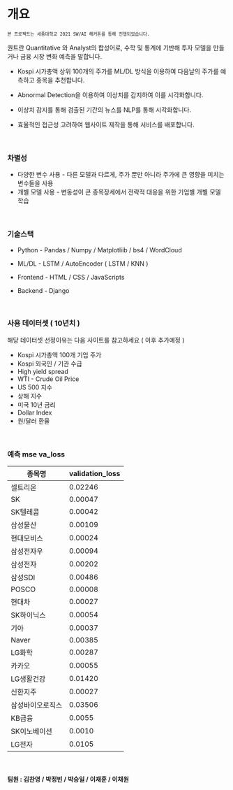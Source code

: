 # 개요

<code>`본 프로젝트는 세종대학교 2021 SW/AI 해커톤를 통해 진행되었습니다.`</code> 

퀀트란 Quantitative 와 Analyst의 합성어로, 수학 및 통계에 기반해 투자 모델을 만들거나 금융 시장 변화 예측을 말합니다. 

- Kospi 시가총액 상위 100개의 주가를 ML/DL 방식을 이용하여 다음날의 주가를 예측하고 종목을 추천합니다.

- Abnormal Detection을 이용하여 이상치를 감지하여 이를 시각화합니다.
- 이상치 감지를 통해 검출된 기간의 뉴스를 NLP를 통해 시각화합니다.
- 효율적인 접근성 고려하여 웹사이트 제작을 통해 서비스를 배포합니다.

<br>


### 차별성

- 다양한 변수 사용 - 다른 모델과 다르게, 주가 뿐만 아니라 주가에 큰 영향을 미치는 변수들을 사용
- 개별 모델 사용 - 변동성이 큰 종목장세에서 전략적 대응을 위한 기업별 개별 모델 학습


<br>

### 기술스택

- Python - Pandas / Numpy / Matplotliib / bs4 / WordCloud

- ML/DL - LSTM / AutoEncoder ( LSTM / KNN )
- Frontend - HTML / CSS / JavaScripts
- Backend - Django

<br>

### 사용 데이터셋 ( 10년치 )

해당 데이터셋 선정이유는 다음 사이트를 참고하세요 ( 이후 추가예정 )

- Kospi 시가총액 100개 기업 주가
- Kospi 외국인 / 기관 수급
- High yield spread
- WTI - Crude Oil Price
- US 500 지수
- 상해 지수
- 미국 10년 금리
- Dollar Index
- 원/달러 환율

<br>

### 예측 mse va_loss

| 종목명           | validation_loss |
| ---------------- | --------------- |
| 셀트리온         | 0.02246         |
| SK               | 0.00047         |
| SK텔레콤         | 0.00042         |
| 삼성물산         | 0.00109         |
| 현대모비스       | 0.00024         |
| 삼성전자우       | 0.00094         |
| 삼성전자         | 0.00202         |
| 삼성SDI          | 0.00486         |
| POSCO            | 0.00008         |
| 현대차           | 0.00027         |
| SK하이닉스       | 0.00054         |
| 기아             | 0.00037         |
| Naver            | 0.00385         |
| LG화학           | 0.00287         |
| 카카오           | 0.00055         |
| LG생활건강       | 0.01420         |
| 신한지주         | 0.00027         |
| 삼성바이오로직스 | 0.03506         |
| KB금융           | 0.0055          |
| SK이노베이션     | 0.0010          |
| LG전자           | 0.0105          |


<br>

#### 팀원 : 김찬영 / 박정빈 / 박승일 / 이재훈 / 이채원

